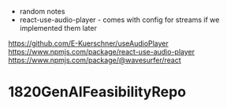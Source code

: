 - random notes
- react-use-audio-player - comes with config for streams if we implemented them later

https://github.com/E-Kuerschner/useAudioPlayer
https://www.npmjs.com/package/react-use-audio-player
https://www.npmjs.com/package/@wavesurfer/react
# 1820GenAIFeasibilityRepo
